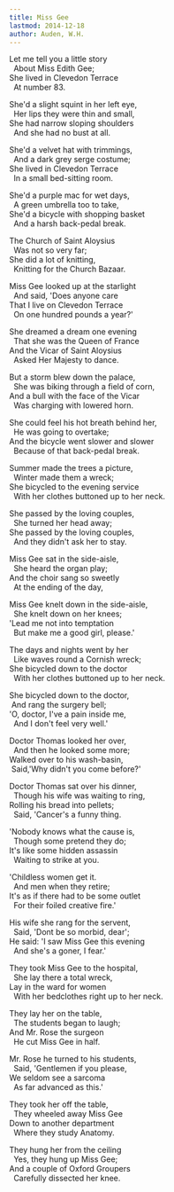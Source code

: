```yaml
---
title: Miss Gee
lastmod: 2014-12-18
author: Auden, W.H.
---
```

Let me tell you a little story  
&nbsp; About Miss Edith Gee;  
She lived in Clevedon Terrace  
&nbsp; At number 83.  

She'd a slight squint in her left eye,  
&nbsp; Her lips they were thin and small,  
She had narrow sloping shoulders  
&nbsp; And she had no bust at all.  

She'd a velvet hat with trimmings,  
&nbsp; And a dark grey serge costume;  
She lived in Clevedon Terrace  
&nbsp; In a small bed-sitting room.  

She'd a purple mac for wet days,  
&nbsp; A green umbrella too to take,  
She'd a bicycle with shopping basket  
&nbsp; And a harsh back-pedal break.  

The Church of Saint Aloysius  
&nbsp; Was not so very far;  
She did a lot of knitting,  
&nbsp; Knitting for the Church Bazaar.  

Miss Gee looked up at the starlight  
&nbsp; And said, 'Does anyone care  
That I live on Clevedon Terrace  
&nbsp; On one hundred pounds a year?'  

She dreamed a dream one evening  
&nbsp; That she was the Queen of France  
And the Vicar of Saint Aloysius  
&nbsp; Asked Her Majesty to dance.  

But a storm blew down the palace,  
&nbsp; She was biking through a field of corn,  
And a bull with the face of the Vicar  
&nbsp; Was charging with lowered horn.  

She could feel his hot breath behind her,  
&nbsp; He was going to overtake;  
And the bicycle went slower and slower  
&nbsp; Because of that back-pedal break.  

Summer made the trees a picture,  
&nbsp; Winter made them a wreck;  
She bicycled to the evening service  
&nbsp; With her clothes buttoned up to her neck.  

She passed by the loving couples,  
&nbsp; She turned her head away;  
She passed by the loving couples,  
&nbsp; And they didn't ask her to stay.  

Miss Gee sat in the side-aisle,  
&nbsp; She heard the organ play;  
And the choir sang so sweetly  
&nbsp; At the ending of the day,  

Miss Gee knelt down in the side-aisle,  
&nbsp; She knelt down on her knees;  
'Lead me not into temptation  
&nbsp; But make me a good girl, please.'  

The days and nights went by her  
&nbsp; Like waves round a Cornish wreck;  
She bicycled down to the doctor  
&nbsp; With her clothes buttoned up to her neck.  

She bicycled down to the doctor,  
&nbsp;And rang the surgery bell;  
'O, doctor, I've a pain inside me,  
&nbsp; And I don't feel very well.'  

Doctor Thomas looked her over,  
&nbsp; And then he looked some more;  
Walked over to his wash-basin,  
&nbsp;Said,'Why didn't you come before?'  

Doctor Thomas sat over his dinner,  
&nbsp; Though his wife was waiting to ring,  
Rolling his bread into pellets;  
&nbsp; Said, 'Cancer's a funny thing.  

'Nobody knows what the cause is,  
&nbsp; Though some pretend they do;  
It's like some hidden assassin  
&nbsp; Waiting to strike at you.  

'Childless women get it.  
&nbsp; And men when they retire;  
It's as if there had to be some outlet  
&nbsp; For their foiled creative fire.'  

His wife she rang for the servent,  
&nbsp; Said, 'Dont be so morbid, dear';  
He said: 'I saw Miss Gee this evening  
&nbsp; And she's a goner, I fear.'  

They took Miss Gee to the hospital,  
&nbsp; She lay there a total wreck,  
Lay in the ward for women  
&nbsp; With her bedclothes right up to her neck.  

They lay her on the table,  
&nbsp; The students began to laugh;  
And Mr. Rose the surgeon  
&nbsp; He cut Miss Gee in half.  

Mr. Rose he turned to his students,  
&nbsp; Said, 'Gentlemen if you please,  
We seldom see a sarcoma  
&nbsp; As far advanced as this.'  

They took her off the table,  
&nbsp; They wheeled away Miss Gee  
Down to another department  
&nbsp; Where they study Anatomy.  

They hung her from the ceiling  
&nbsp; Yes, they hung up Miss Gee;  
And a couple of Oxford Groupers  
&nbsp; Carefully dissected her knee.

